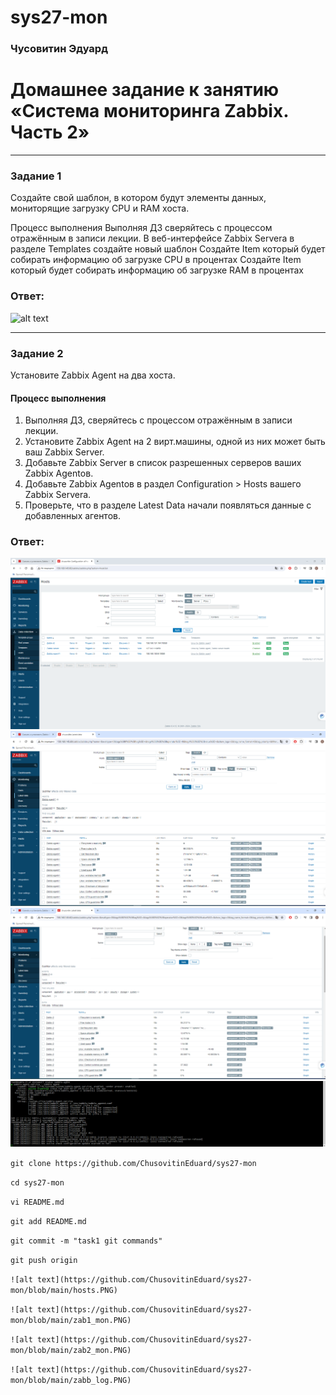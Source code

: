 # sys27-mon
 ### Чусовитин Эдуард
# Домашнее задание к занятию «Система мониторинга Zabbix. Часть 2»
---

### Задание 1
Создайте свой шаблон, в котором будут элементы данных, мониторящие загрузку CPU и RAM хоста.

Процесс выполнения
Выполняя ДЗ сверяйтесь с процессом отражённым в записи лекции.
В веб-интерфейсе Zabbix Servera в разделе Templates создайте новый шаблон
Создайте Item который будет собирать информацию об загрузке CPU в процентах
Создайте Item который будет собирать информацию об загрузке RAM в процентах
### Ответ:
![alt text](https://github.com/ChusovitinEduard/sys27-mon2/blob/main/1.PNG)


---

### Задание 2 

Установите Zabbix Agent на два хоста.

#### Процесс выполнения
1. Выполняя ДЗ, сверяйтесь с процессом отражённым в записи лекции.
2. Установите Zabbix Agent на 2 вирт.машины, одной из них может быть ваш Zabbix Server.
3. Добавьте Zabbix Server в список разрешенных серверов ваших Zabbix Agentов.
4. Добавьте Zabbix Agentов в раздел Configuration > Hosts вашего Zabbix Servera.
5. Проверьте, что в разделе Latest Data начали появляться данные с добавленных агентов.
 
### Ответ:
![alt text](https://github.com/ChusovitinEduard/sys27-mon/blob/main/hosts.PNG)
![alt text](https://github.com/ChusovitinEduard/sys27-mon/blob/main/zab1_mon.PNG)
![alt text](https://github.com/ChusovitinEduard/sys27-mon/blob/main/zab2_mon.PNG)
![alt text](https://github.com/ChusovitinEduard/sys27-mon/blob/main/zabb_log.PNG)

```git clone https://github.com/ChusovitinEduard/sys27-mon```

```cd sys27-mon```

```vi README.md```

```git add README.md```

```git commit -m "task1 git commands"```

```git push origin```

```![alt text](https://github.com/ChusovitinEduard/sys27-mon/blob/main/hosts.PNG)```

```![alt text](https://github.com/ChusovitinEduard/sys27-mon/blob/main/zab1_mon.PNG)```

```![alt text](https://github.com/ChusovitinEduard/sys27-mon/blob/main/zab2_mon.PNG)```

```![alt text](https://github.com/ChusovitinEduard/sys27-mon/blob/main/zabb_log.PNG)```


